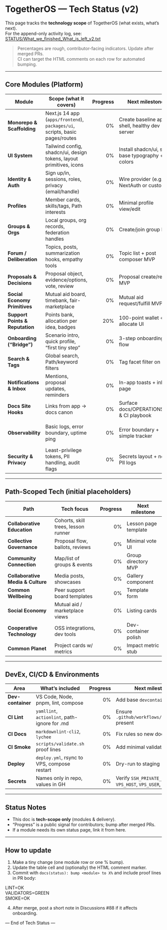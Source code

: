 # TogetherOS — Tech Status (v2)

This page tracks the **technology scope** of TogetherOS (what exists, what’s next).  
For the append-only activity log, see: [STATUS/What_we_finished_What_is_left_v2.txt](../STATUS/What_we_finished_What_is_left_v2.txt)

> Percentages are rough, contributor-facing indicators. Update after merged PRs.  
> CI can target the HTML comments on each row for automated bumping.

---

## Core Modules (Platform)

| Module | Scope (what it covers) | Progress | Next milestone | Blockers / Notes |
| --- | --- | ---:| --- | --- |
| **Monorepo & Scaffolding** | Next.js 14 app (`apps/frontend`), `packages/ui`, scripts, basic pages/routes | <!-- progress:scaffold=0 --> 0% | Create baseline app shell, healthy dev server | Decide base nav + placeholder pages |
| **UI System** | Tailwind config, shadcn/ui, design tokens, layout primitives, icons | <!-- progress:ui=0 --> 0% | Install shadcn/ui, set base typography + colors | Choose token naming + dark mode rule |
| **Identity & Auth** | Sign up/in, sessions, roles, privacy (email/handle) | <!-- progress:auth=0 --> 0% | Wire provider (e.g., NextAuth or custom) | Secret storage & provider choice |
| **Profiles** | Member cards, skills/tags, Path interests | <!-- progress:profiles=0 --> 0% | Minimal profile view/edit | Data model for tags/keywords |
| **Groups & Orgs** | Local groups, org records, federation handles | <!-- progress:groups=0 --> 0% | Create/join group MVP | Federation design (IDs/claims) |
| **Forum / Deliberation** | Topics, posts, summarization hooks, empathy tools | <!-- progress:forum=0 --> 0% | Topic list + post composer MVP | Storage schema + moderation rules |
| **Proposals & Decisions** | Proposal object, evidence/options, vote, review | <!-- progress:governance=0 --> 0% | Proposal create/read MVP | Ballot types + quorum rules |
| **Social Economy Primitives** | Mutual aid board, timebank, fair-marketplace | <!-- progress:social-economy=0 --> 0% | Mutual aid request/fulfill MVP | No payments yet (display only) |
| **Support Points & Reputation** | Points bank, allocation per idea, badges | <!-- progress:reputation=20 --> 20% | 100-point wallet + allocate UI | Abuse caps; per-idea limit logic |
| **Onboarding (“Bridge”)** | Scenario intro, quick profile, “first tiny step” | <!-- progress:onboarding=0 --> 0% | 3-step onboarding flow | Content copy + gating toggles |
| **Search & Tags** | Global search, Path/keyword filters | <!-- progress:search=0 --> 0% | Tag facet filter on lists | Index choice (client/server) |
| **Notifications & Inbox** | Mentions, proposal updates, reminders | <!-- progress:notifications=0 --> 0% | In-app toasts + inbox page | Source events & digest batching |
| **Docs Site Hooks** | Links from app → docs canon | <!-- progress:docs-hooks=0 --> 0% | Surface docs/OPERATIONS.md & CI playbook | Stable doc routes |
| **Observability** | Basic logs, error boundary, uptime ping | <!-- progress:observability=0 --> 0% | Error boundary + simple tracker | Choose provider (self/3rd-party) |
| **Security & Privacy** | Least-privilege tokens, PII handling, audit flags | <!-- progress:security=0 --> 0% | Secrets layout + no-PII logs | Threat model checklist |

---

## Path-Scoped Tech (initial placeholders)

| Path | Tech focus | Progress | Next milestone |
| --- | --- | ---:| --- |
| **Collaborative Education** | Cohorts, skill trees, lesson runner | <!-- progress:path-education=0 --> 0% | Lesson page template |
| **Collective Governance** | Proposal flow, ballots, reviews | <!-- progress:path-governance=0 --> 0% | Minimal vote UI |
| **Community Connection** | Map/list of groups & events | <!-- progress:path-community=0 --> 0% | Group directory MVP |
| **Collaborative Media & Culture** | Media posts, showcases | <!-- progress:path-media=0 --> 0% | Gallery component |
| **Common Wellbeing** | Peer support board templates | <!-- progress:path-wellbeing=0 --> 0% | Template form |
| **Social Economy** | Mutual aid / marketplace views | <!-- progress:path-economy=0 --> 0% | Listing cards |
| **Cooperative Technology** | OSS integrations, dev tools | <!-- progress:path-technology=0 --> 0% | Dev-container polish |
| **Common Planet** | Project cards w/ metrics | <!-- progress:path-planet=0 --> 0% | Impact metric stub |

---

## DevEx, CI/CD & Environments

| Area | What’s included | Progress | Next milestone |
| --- | --- | ---:| --- |
| **Dev-container** | VS Code, Node, pnpm, lint, compose | <!-- progress:devcontainer=0 --> 0% | Add base `devcontainer.json` |
| **CI Lint** | `yamllint`, `actionlint`, path-ignore for .md | <!-- progress:ci-lint=0 --> 0% | Ensure `.github/workflows/ci_lint.yml` present |
| **CI Docs** | `markdownlint-cli2`, `lychee` | <!-- progress:ci-docs=0 --> 0% | Fix rules so new docs pass |
| **CI Smoke** | `scripts/validate.sh` proof lines | <!-- progress:ci-smoke=0 --> 0% | Add minimal validator script |
| **Deploy** | `deploy.yml`, rsync to VPS, compose restart | <!-- progress:deploy=0 --> 0% | Dry-run to staging |
| **Secrets** | Names only in repo, values in GH | <!-- progress:secrets=0 --> 0% | Verify `SSH_PRIVATE_KEY`, `VPS_HOST`, `VPS_USER`, `VPS_PATH` |

---

## Status Notes

- This doc is **tech-scope only** (modules & delivery).  
- “Progress” is a public signal for contributors; bump after merged PRs.  
- If a module needs its own status page, link it from here.

---

## How to update

1. Make a tiny change (one module row or one % bump).  
2. Update the table cell and (optionally) the HTML comment marker.  
3. Commit with `docs(status): bump <module> to X%` and include proof lines in PR body:

LINT=OK  
VALIDATORS=GREEN  
SMOKE=OK  

4. After merge, post a short note in Discussions #88 if it affects onboarding.

— End of Tech Status —

